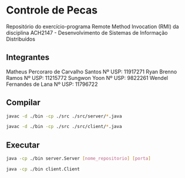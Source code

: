 # Controle de Pecas
Repositório do exercício-programa Remote Method Invocation (RMI) da disciplina ACH2147 - Desenvolvimento de Sistemas de Informação Distribuídos
## Integrantes
Matheus Percoraro de Carvalho Santos    Nº USP: 11917271 
Ryan Brenno Ramos                       Nº USP: 11215772 
Sungwon Yoon                            Nº USP: 9822261 
Wendel Fernandes de Lana                Nº USP: 11796722

## Compilar
```sh
javac -d ./bin -cp ./src ./src/server/*.java
```
```sh
javac -d ./bin -cp ./src ./src/client/*.java
```

## Executar
```sh
java -cp ./bin server.Server [nome_repositorio] [porta]
```
```sh
java -cp ./bin client.Client
```

